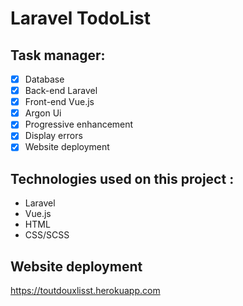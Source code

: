 # Laravel TodoList

## Task manager: 
- [x] Database
- [x] Back-end Laravel
- [x] Front-end Vue.js
- [x] Argon Ui 
- [x] Progressive enhancement
- [x] Display errors
- [x] Website deployment

## Technologies used on this project : 
- Laravel
- Vue.js
- HTML
- CSS/SCSS

## Website deployment 
<https://toutdouxlisst.herokuapp.com>
